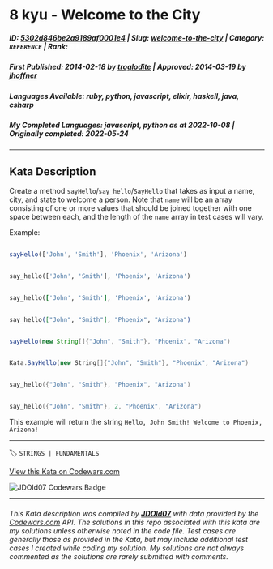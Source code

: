 # 8 kyu - Welcome to the City

##### **ID**: [5302d846be2a9189af0001e4](https://www.codewars.com/kata/5302d846be2a9189af0001e4) | **Slug**: [welcome-to-the-city](https://www.codewars.com/kata/5302d846be2a9189af0001e4) | **Category**: `REFERENCE` | **Rank**: <span style="color:white">8 kyu</span>

##### **First Published**: 2014-02-18 ***by*** [troglodite](https://www.codewars.com/users/troglodite) | **Approved**: 2014-03-19 ***by*** [jhoffner](https://www.codewars.com/users/jhoffner)

##### **Languages Available**: ruby, python, javascript, elixir, haskell, java, csharp

##### **My Completed Languages**: javascript, python ***as at*** 2022-10-08 | **Originally completed**: 2022-05-24

---

## Kata Description


Create a method `sayHello`/`say_hello`/`SayHello` that takes as input a name, city, and state to welcome a person. Note that `name` will be an array consisting of one or more values that should be joined together with one space between each, and the length of the `name` array in test cases will vary.



Example:



```javascript

sayHello(['John', 'Smith'], 'Phoenix', 'Arizona')

```

```python

say_hello(['John', 'Smith'], 'Phoenix', 'Arizona')

```

```ruby

say_hello(['John', 'Smith'], 'Phoenix', 'Arizona')

```

```elixir

say_hello(["John", "Smith"], "Phoenix", "Arizona")

```

```java

sayHello(new String[]{"John", "Smith"}, "Phoenix", "Arizona")

```

```csharp

Kata.SayHello(new String[]{"John", "Smith"}, "Phoenix", "Arizona")

```

```cpp

say_hello({"John", "Smith"}, "Phoenix", "Arizona")

```

```c

say_hello({"John", "Smith"}, 2, "Phoenix", "Arizona")

```



This example will return the string `Hello, John Smith! Welcome to Phoenix, Arizona!`



---


🏷 `STRINGS | FUNDAMENTALS`


[View this Kata on Codewars.com](https://www.codewars.com/kata/5302d846be2a9189af0001e4)

![](https://www.codewars.com/users/jdold07/badges/large "JDOld07 Codewars Badge")

---

###### *This Kata description was compiled by [**JDOld07**](https://tpstech.dev) with data provided by the [Codewars.com](https://www.codewars.com) API.  The solutions in this repo associated with this kata are my solutions unless otherwise noted in the code file.  Test cases are generally those as provided in the Kata, but may include additional test cases I created while coding my solution.  My solutions are not always commented as the solutions are rarely submitted with comments.*
